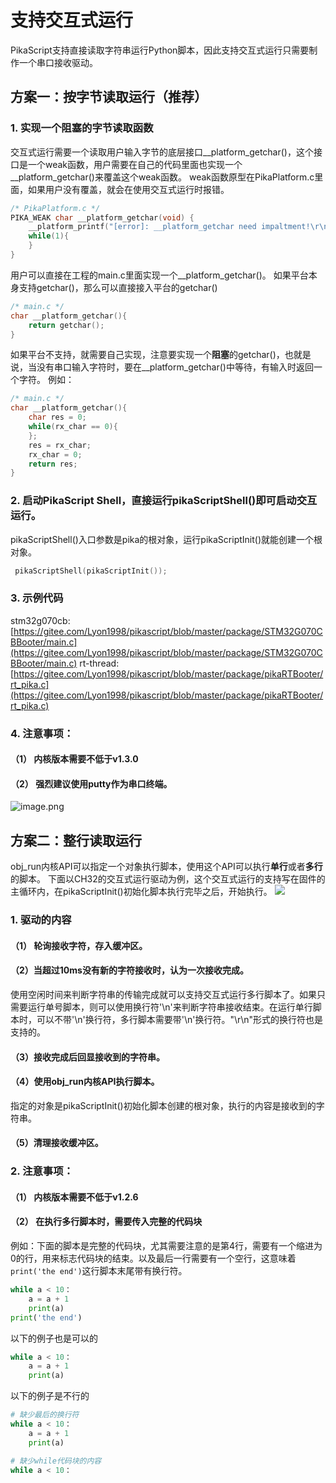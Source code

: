 # 支持交互式运行
PikaScript支持直接读取字符串运行Python脚本，因此支持交互式运行只需要制作一个串口接收驱动。
## 方案一：按字节读取运行（推荐）
### 1. 实现一个阻塞的字节读取函数
交互式运行需要一个读取用户输入字节的底层接口__platform_getchar()，这个接口是一个weak函数，用户需要在自己的代码里面也实现一个__platform_getchar()来覆盖这个weak函数。
weak函数原型在PikaPlatform.c里面，如果用户没有覆盖，就会在使用交互式运行时报错。
```c
/* PikaPlatform.c */
PIKA_WEAK char __platform_getchar(void) {
    __platform_printf("[error]: __platform_getchar need impaltment!\r\n");
    while(1){
    }
}
```
用户可以直接在工程的main.c里面实现一个__platform_getchar()。
如果平台本身支持getchar()，那么可以直接接入平台的getchar()
```c
/* main.c */
char __platform_getchar(){
    return getchar();
}
```
如果平台不支持，就需要自己实现，注意要实现一个**阻塞**的getchar()，也就是说，当没有串口输入字符时，要在__platform_getchar()中等待，有输入时返回一个字符。
例如：
```c
/* main.c */
char __platform_getchar(){
    char res = 0;
    while(rx_char == 0){
    };
    res = rx_char;
    rx_char = 0;
    return res;
}
```
### 2. 启动PikaScript Shell，直接运行pikaScriptShell()即可启动交互运行。
pikaScriptShell()入口参数是pika的根对象，运行pikaScriptInit()就能创建一个根对象。
```c
 pikaScriptShell(pikaScriptInit());
```
### 3. 示例代码
stm32g070cb: [https://gitee.com/Lyon1998/pikascript/blob/master/package/STM32G070CBBooter/main.c](https://gitee.com/Lyon1998/pikascript/blob/master/package/STM32G070CBBooter/main.c)
rt-thread: [https://gitee.com/Lyon1998/pikascript/blob/master/package/pikaRTBooter/rt_pika.c](https://gitee.com/Lyon1998/pikascript/blob/master/package/pikaRTBooter/rt_pika.c)
### 4. 注意事项：
#### （1） 内核版本需要不低于v1.3.0
#### （2） 强烈建议使用putty作为串口终端。
![image.png](https://cdn.nlark.com/yuque/0/2022/png/22991477/1641178790145-2f026e70-4ba1-4e9a-b05f-c602b2bd8cad.png#clientId=u709b0aef-8231-4&crop=0&crop=0&crop=1&crop=1&from=paste&height=425&id=u44103c43&margin=%5Bobject%20Object%5D&name=image.png&originHeight=425&originWidth=675&originalType=binary&ratio=1&rotation=0&showTitle=false&size=36897&status=done&style=none&taskId=u29f614a2-250f-4e3a-a521-ae40ddbd0f4&title=&width=675)
## 方案二：整行读取运行
obj_run内核API可以指定一个对象执行脚本，使用这个API可以执行**单行**或者**多行**的脚本。
下面以CH32的交互式运行驱动为例，这个交互式运行的支持写在固件的主循环内，在pikaScriptInit()初始化脚本执行完毕之后，开始执行。
![](https://cdn.nlark.com/yuque/0/2021/webp/22991477/1638495382112-7d45db4b-c1d5-4573-a06e-7b72140a3abf.webp?x-oss-process=image%2Fresize%2Cw_750%2Climit_0#crop=0&crop=0&crop=1&crop=1&from=url&height=391&id=iCo62&margin=%5Bobject%20Object%5D&originHeight=486&originWidth=750&originalType=binary&ratio=1&rotation=0&showTitle=false&status=done&style=none&title=&width=603)
### 1. 驱动的内容
#### （1） 轮询接收字符，存入缓冲区。
#### （2）当超过10ms没有新的字符接收时，认为一次接收完成。
使用空闲时间来判断字符串的传输完成就可以支持交互式运行多行脚本了。如果只需要运行单号脚本，则可以使用换行符'\n'来判断字符串接收结束。在运行单行脚本时，可以不带'\n'换行符，多行脚本需要带'\n'换行符。"\r\n"形式的换行符也是支持的。
#### （3）接收完成后回显接收到的字符串。
#### （4）使用obj_run内核API执行脚本。
指定的对象是pikaScriptInit()初始化脚本创建的根对象，执行的内容是接收到的字符串。
#### （5）清理接收缓冲区。


### 2. 注意事项：
#### （1） 内核版本需要不低于v1.2.6
#### （2） 在执行多行脚本时，需要传入完整的代码块
例如：下面的脚本是完整的代码块，尤其需要注意的是第4行，需要有一个缩进为0的行，用来标志代码块的结束。以及最后一行需要有一个空行，这意味着`print('the end')`这行脚本末尾带有换行符。
```python
while a < 10：
	a = a + 1
    print(a)
print('the end')

```
以下的例子也是可以的
```python
while a < 10：
	a = a + 1
    print(a)

```
以下的例子是不行的
```python
# 缺少最后的换行符
while a < 10：
	a = a + 1
    print(a)
```
```python
# 缺少while代码块的内容
while a < 10：

```
